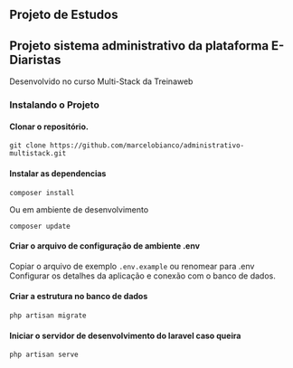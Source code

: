 ## Projeto de Estudos
## Projeto sistema administrativo da plataforma E-Diaristas

Desenvolvido no curso Multi-Stack da Treinaweb

### Instalando o Projeto

#### Clonar o repositório.
```
git clone https://github.com/marcelobianco/administrativo-multistack.git
```

#### Instalar as dependencias
```
composer install
```

Ou em ambiente de desenvolvimento
```
composer update
```

#### Criar o arquivo de configuração de ambiente .env

Copiar o arquivo de exemplo `.env.example` ou renomear para .env
Configurar os detalhes da aplicação e conexão com o banco de dados.


#### Criar a estrutura no banco de dados
```
php artisan migrate
```
#### Iniciar o servidor de desenvolvimento do laravel caso queira
```
php artisan serve
```